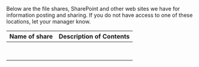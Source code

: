 Below are the file shares, SharePoint and other web sites we have for information posting and sharing.  If you do not have access to one of these locations, let your manager know. 



|Name of share                 |Description of Contents  |
|--|--|
|  |  |
|  |  |
|  |  |
|  |  |
|  |  |
|  |  |
|  |  |
|  |  |


